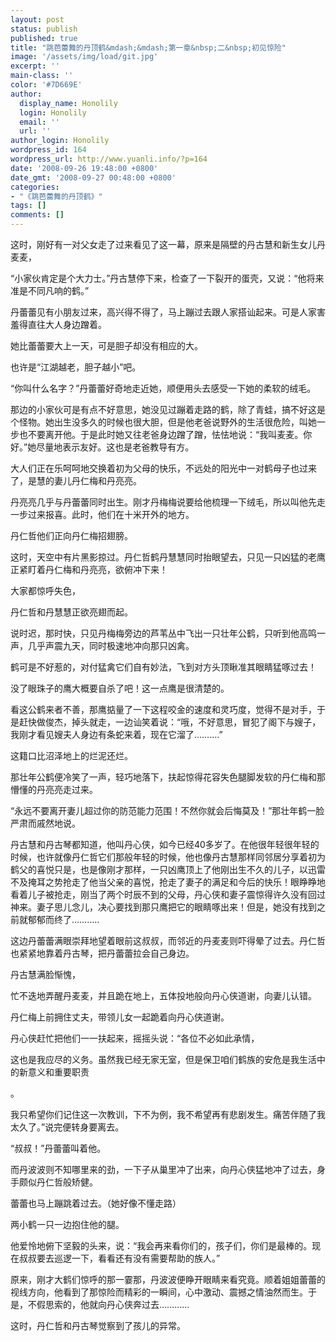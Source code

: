```yaml
---
layout: post
status: publish
published: true
title: "跳芭蕾舞的丹顶鹤&mdash;&mdash;第一章&nbsp;二&nbsp;初见惊险"
image: '/assets/img/load/git.jpg'
excerpt: ''
main-class: ''
color: '#7D669E'
author:
  display_name: Honolily
  login: Honolily
  email: ''
  url: ''
author_login: Honolily
wordpress_id: 164
wordpress_url: http://www.yuanli.info/?p=164
date: '2008-09-26 19:48:00 +0800'
date_gmt: '2008-09-27 00:48:00 +0800'
categories:
- "《跳芭蕾舞的丹顶鹤》"
tags: []
comments: []
---
```


这时，刚好有一对父女走了过来看见了这一幕，原来是隔壁的丹古慧和新生女儿丹麦麦，

&ldquo;小家伙肯定是个大力士。&rdquo;丹古慧停下来，检查了一下裂开的蛋壳，又说：&ldquo;他将来准是不同凡响的鹤。&rdquo;

丹蕾蕾见有小朋友过来，高兴得不得了，马上蹦过去跟人家搭讪起来。可是人家害羞得直往大人身边蹭着。 

她比蕾蕾要大上一天，可是胆子却没有相应的大。 

也许是&ldquo;江湖越老，胆子越小&rdquo;吧。

&ldquo;你叫什么名字？&rdquo;丹蕾蕾好奇地走近她，顺便用头去感受一下她的柔软的绒毛。

那边的小家伙可是有点不好意思，她没见过蹦着走路的鹤，除了青蛙，搞不好这是个怪物。她出生没多久的时候也很大胆，但是他老爸说野外的生活很危险，叫她一步也不要离开他。于是此时她又往老爸身边蹭了蹭，怯怯地说：&ldquo;我叫麦麦。你好。&rdquo;她尽量地表示友好。这也是老爸教导有方。

大人们正在乐呵呵地交换着初为父母的快乐，不远处的阳光中一对鹤母子也过来了，是慧的妻儿丹仁梅和丹亮亮。

丹亮亮几乎与丹蕾蕾同时出生。刚才丹梅梅说要给他梳理一下绒毛，所以叫他先走一步过来报喜。此时，他们在十米开外的地方。

丹仁哲他们正向丹仁梅招翅膀。

这时，天空中有片黑影掠过。丹仁哲鹤丹慧慧同时抬眼望去，只见一只凶猛的老鹰正紧盯着丹仁梅和丹亮亮，欲俯冲下来！

大家都惊呼失色， 

丹仁哲和丹慧慧正欲亮翅而起。

说时迟，那时快，只见丹梅梅旁边的芦苇丛中飞出一只壮年公鹤，只听到他高鸣一声，几乎声震九天，同时极速地冲向那只凶禽。

鹤可是不好惹的，对付猛禽它们自有妙法，飞到对方头顶瞅准其眼睛猛啄过去！

没了眼珠子的鹰大概要自杀了吧！这一点鹰是很清楚的。

看这公鹤来者不善，那鹰掂量了一下这程咬金的速度和灵巧度，觉得不是对手，于是赶快做俊杰，掉头就走，一边讪笑着说：&ldquo;哦，不好意思，冒犯了阁下与嫂子，我刚才看见嫂夫人身边有条蛇来着，现在它溜了&hellip;&hellip;&hellip;.&rdquo;

这籍口比沼泽地上的烂泥还烂。

那壮年公鹤便冷笑了一声，轻巧地落下，扶起惊得花容失色腿脚发软的丹仁梅和那懵懂的丹亮亮走过来。

&ldquo;永远不要离开妻儿超过你的防范能力范围！不然你就会后悔莫及！&rdquo;那壮年鹤一脸严肃而戚然地说。

丹古慧和丹古琴都知道，他叫丹心侠，如今已经40多岁了。在他很年轻很年轻的时候，也许就像丹仁哲它们那般年轻的时候，他也像丹古慧那样同邻居分享着初为鹤父的喜悦只是，也是像刚才那样，一只凶鹰顶上了他刚出生不久的儿子，以迅雷不及掩耳之势抢走了他当父亲的喜悦，抢走了妻子的满足和今后的快乐！眼睁睁地看着儿子被抢走，刚当了两个时辰不到的父母，丹心侠和妻子震惊得许久没有回过神来。妻子思儿念儿，决心要找到那只鹰把它的眼睛啄出来！但是，她没有找到之前就郁郁而终了&hellip;&hellip;&hellip;..

这边丹蕾蕾满眼崇拜地望着眼前这叔叔，而邻近的丹麦麦则吓得晕了过去。丹仁哲也紧紧地靠着丹古琴，把丹蕾蕾拉会自己身边。

丹古慧满脸惭愧， 

忙不迭地弄醒丹麦麦，并且跪在地上，五体投地般向丹心侠道谢，向妻儿认错。

丹仁梅上前拥住丈夫，带领儿女一起跪着向丹心侠道谢。

丹心侠赶忙把他们一一扶起来，摇摇头说：&ldquo;各位不必如此承情， 

这也是我应尽的义务。虽然我已经无家无室，但是保卫咱们鹤族的安危是我生活中的新意义和重要职责 

。 

我只希望你们记住这一次教训，下不为例，我不希望再有悲剧发生。痛苦伴随了我太久了。&rdquo;说完便转身要离去。

&ldquo;叔叔！&rdquo;丹蕾蕾叫着他。

而丹波波则不知哪里来的劲，一下子从巢里冲了出来，向丹心侠猛地冲了过去，身手颇似丹仁哲般矫健。

蕾蕾也马上蹦跳着过去。（她好像不懂走路）

两小鹤一只一边抱住他的腿。

他爱怜地俯下坚毅的头来，说：&ldquo;我会再来看你们的，孩子们，你们是最棒的。现在叔叔要去巡逻一下，看看还有没有需要帮助的族人。&rdquo;

原来，刚才大鹤们惊呼的那一霎那，丹波波便睁开眼睛来看究竟。顺着姐姐蕾蕾的视线方向，他看到了那惊险而精彩的一瞬间，心中激动、震撼之情油然而生。于是，不假思索的，他就向丹心侠奔过去&hellip;&hellip;&hellip;&hellip;

这时，丹仁哲和丹古琴觉察到了孩儿的异常。

